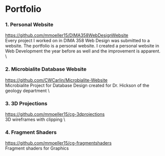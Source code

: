 # Portfolio

### 1. Personal Website
   
https://github.com/mmoeller15/DIMA358WebDesignWebsite \
Every project I worked on in DIMA 358 Web Design was submitted to a website. The portfolio is a personal website. I created a personal website in Web Development the year before as well and the improvement is apparent. \

### 2. Microbialite Database Website 
https://github.com/CWCarlin/Microbialite-Website \
Microbialite Project for Database Design created for Dr. Hickson of the geology department \

### 3. 3D Projections
https://github.com/mmoeller15/cg-3dprojections \
   3D wireframes with clipping \
   
### 4. Fragment Shaders
https://github.com/mmoeller15/cg-fragmentshaders \
Fragment shaders for Graphics
